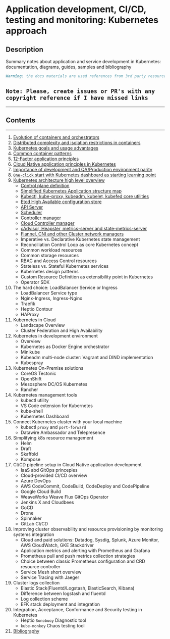 # Application development, CI/CD, testing and monitoring: Kubernetes approach

## Description

Summary notes about application and service development in Kubernetes: documentation, diagrams, guides, samples and bibliography

```md
Warning: the docs materials are used references from 3rd party resources.
```

## `Note: Please, create issues or PR's with any copyright reference if I have missed links`

------------

## Contents

------------

1. [Evolution of containers and orchestrators](docs/1-container-evolution.md)
2. [Distributed complexity and isolation restrictions in containers](docs/2-distributed-complexity-in-containers.md)
3. [Kubernetes goals and usage advantages](docs/3-kubernetes-goals.md)
4. [Common container patterns](docs/4-common-patterns.md)
5. [12-Factor application principles](docs/5-12-factor-app-principles.md)
6. [Cloud Native application principles in Kubernetes](docs/6-cloud-native-principles-in-k8s.md)
7. [Importance of development and QA/Production environment parity](docs/7-qa-prod-env-parity.md)
8. [`One-click` start with Kubernetes dashboard as starting learning point](docs/8-k8s-dashboard-setup.md)
9. [Kubernetes architecture high level overview](docs/9-high-level-k8s-arch.md)
    - [Control plane definition](docs/9-1-control-plane-definition.md)
    - [Simplified Kubernetes Application structure map](docs/9-2-k8s-sample-application-arch.md)
    - [Kubectl, kube-proxy, kubeadm, kubelet, kubefed core utilities](docs/9-3-k8s-core-utilities.md)
    - [Etcd High Available configuration store](docs/9-4-k8s-etcd.md)
    - [API Server](docs/9-5-k8s-api-server.md)
    - [Scheduler](docs/9-6-k8s-scheduler.md)
    - [Controller manager](docs/9-7-k8s-controller-manager.md)
    - [Cloud Controller manager](docs/9-8-k8s-cloud-controller-manager.md)
    - [cAdvisor, Heapster, metrics-server and state-metrics-server](docs/9-9-k8s-metrics-sybsystem.md)
    - [Flannel, CNI and other Cluster network managers](docs/9-10-k8s-network-layer.md)
    - Imperative vs. Declarative Kubernetes state management
    - Reconciliation Control Loop as core Kubernetes concept
    - Common workload resources
    - Common storage resources
    - RBAC and Access Control resources
    - Stateless vs. Stateful Kubernetes services
    - Kubernetes design patterns
    - Custom Resource Definition as extensibility point in Kubernetes
    - Operator SDK
10. The hard choice: LoadBalancer Service or Ingress
    - LoadBalancer Service type
    - Nginx-Ingress, Ingress-Nginx
    - Traefik
    - Heptio Contour
    - HAProxy
11. Kubernetes in Cloud
     - Landscape Overview
     - Cluster Federation and High Availability
12. Kubernetes in development environment
      - Overview
      - Kubernetes as Docker Engine orchestrator
      - Minikube
      - Kubeadm multi-node cluster: Vagrant and DIND implementation
      - Kubespray
13. Kubernetes On-Premise solutions
      - CoreOS Tectonic
      - OpenShift
      - Mesosphere DC/OS Kubernetes
      - Rancher
14. Kubernetes management tools
      - kubectl utility
      - VS Code extension for Kubernetes
      - kube-shell 
      - Kubernetes Dashboard
15. Connect Kubernetes cluster with your local machine
      - kubectl `proxy` and `port-forward`
      - Datawire Ambassador and Telepresence
16. Simplifying k8s resource management
      - Helm
      - Draft
      - Skaffold
      - Kompose
17. CI/CD pipeline setup in Cloud Native application development
      - IaaS abd GitOps princeples  
      - Cloud-provided CI/CD overview
      - Azure DevOps
      - AWS CodeCommit, CodeBuild, CodeDeploy and CodePipeline
      - Google Cloud Build
      - WeaveWorks Weave Flux GitOps Operator
      - Jenkins X and Cloudbees
      - GoCD
      - Drone
      - Spinnaker
      - GitLab CI/CD
18. Improving cluster observability and resource provisioning by monitoring systems integration
      - Cloud and paid solutions: Datadog, Sysdig, Splunk, Azure Monitor, AWS CloudWatch, GKE Stackdriver
      - Application metrics and alerting with Prometheus and Grafana
      - Prometheus pull and push metrics collection strategies
      - Choice between classic Prometheus configuration and CRD resource controller
      - Service Mesh short overview
      - Service Tracing with Jaeger
19. Cluster logs collection
      - Elastic Stack(Fluentd/Logstash, ElasticSearch, Kibana)
      - Difference between logstash and fluentd
      - Log collection scheme
      - EFK stack deployment and integration
20. Integration, Acceptance, Conformance and Security testing in Kubernetes
      - Heptio `Sonobuoy` Diagnostic tool
      - `kube-monkey` Chaos testing tool
21. [Bibliography](docs/15-bibliography.md)
